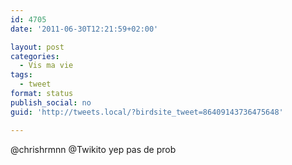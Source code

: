 ```yaml
---
id: 4705
date: '2011-06-30T12:21:59+02:00'

layout: post
categories:
  - Vis ma vie
tags:
  - tweet
format: status
publish_social: no
guid: 'http://tweets.local/?birdsite_tweet=86409143736475648'

---
```


@chrishrmnn @Twikito yep pas de prob
